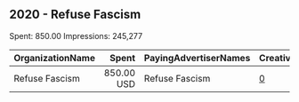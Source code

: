 ## 2020 - Refuse Fascism 
Spent: 850.00
Impressions: 245,277

|OrganizationName|Spent|PayingAdvertiserNames|CreativeUrls|Impressions|Genders|AgeBrackets|CountryCodes|BillingAddresses|CandidateBallotInformation|
|:---|---:|:---|:---|---:|:---|:---|:---|:---|:---|
|Refuse Fascism|850.00 USD|Refuse Fascism|[0](https://www.snap.com/political-ads/asset/de1bc6043a685cf0b6fcb47ef4a267bf899c97bdb63d3eb425f8bdfb9fa96d25?mediaType=mp4)|245,277||18-40|united states|US|Against Trump|
